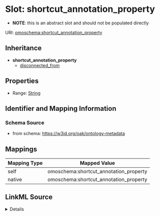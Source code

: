 

# Slot: shortcut_annotation_property


* __NOTE__: this is an abstract slot and should not be populated directly


URI: [omoschema:shortcut_annotation_property](https://w3id.org/oak/ontology-metadata/shortcut_annotation_property)




## Inheritance

* **shortcut_annotation_property**
    * [disconnected_from](disconnected_from.md)









## Properties

* Range: [String](String.md)





## Identifier and Mapping Information







### Schema Source


* from schema: https://w3id.org/oak/ontology-metadata




## Mappings

| Mapping Type | Mapped Value |
| ---  | ---  |
| self | omoschema:shortcut_annotation_property |
| native | omoschema:shortcut_annotation_property |




## LinkML Source

<details>
```yaml
name: shortcut_annotation_property
from_schema: https://w3id.org/oak/ontology-metadata
rank: 1000
abstract: true
alias: shortcut_annotation_property
range: string

```
</details>